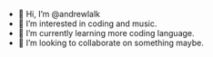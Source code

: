 - 👋 Hi, I’m @andrewlalk
- 👀 I’m interested in coding and music.
- 🌱 I’m currently learning more coding language.
- 💞️ I’m looking to collaborate on something maybe.

<!---
andrewlalk/andrewlalk is a ✨ special ✨ repository because its `README.md` (this file) appears on your GitHub profile.
You can click the Preview link to take a look at your changes.
--->
